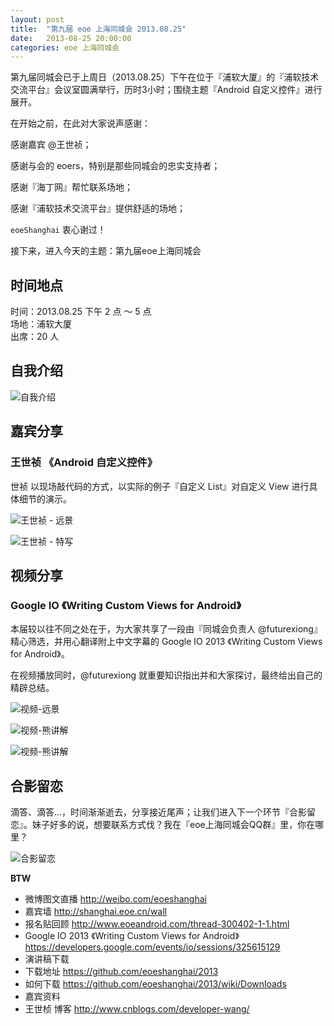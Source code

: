 ```yaml
---
layout: post
title:  "第九届 eoe 上海同城会 2013.08.25"
date:   2013-08-25 20:00:00
categories: eoe 上海同城会
---
```


第九届同城会已于上周日（2013.08.25）下午在位于『浦软大厦』的『浦软技术交流平台』会议室圆满举行，历时3小时；围绕主题『Android 自定义控件』进行展开。

在开始之前，在此对大家说声感谢：

感谢嘉宾 @王世祯；

感谢与会的 eoers，特别是那些同城会的忠实支持者；

感谢『海丁网』帮忙联系场地；

感谢『浦软技术交流平台』提供舒适的场地；

`eoeShanghai` 衷心谢过！

接下来，进入今天的主题：第九届eoe上海同城会

## 时间地点

时间：2013.08.25 下午 2 点 ～ 5 点   
场地：浦软大厦   
出席：20 人

## 自我介绍

![自我介绍][1]

## 嘉宾分享

### 王世祯 《Android 自定义控件》

世祯 以现场敲代码的方式，以实际的例子『自定义 List』对自定义 View 进行具体细节的演示。

![王世祯 - 远景][2]

![王世祯 - 特写][3]

## 视频分享

### Google IO 《Writing Custom Views for Android》

本届较以往不同之处在于，为大家共享了一段由『同城会负责人 @futurexiong』精心筛选，并用心翻译附上中文字幕的 Google IO 2013 《Writing Custom Views for Android》。

在视频播放同时，@futurexiong 就重要知识指出并和大家探讨，最终给出自己的精辟总结。

![视频-远景][4]

![视频-熊讲解][5]

![视频-熊讲解][6]

## 合影留恋

滴答、滴答...，时间渐渐逝去，分享接近尾声；让我们进入下一个环节『合影留恋』。妹子好多的说，想要联系方式伐？我在『eoe上海同城会QQ群』里，你在哪里？   

![合影留恋][7]

**BTW**

- 微博图文直播 <http://weibo.com/eoeshanghai>
- 嘉宾墙 <http://shanghai.eoe.cn/wall>   
- 报名贴回顾 <http://www.eoeandroid.com/thread-300402-1-1.html>
- Google IO 2013 《Writing Custom Views for Android》 <https://developers.google.com/events/io/sessions/325615129>
- 演讲稿下载 
 - 下载地址 <https://github.com/eoeshanghai/2013>
 - 如何下载 <https://github.com/eoeshanghai/2013/wiki/Downloads>
- 嘉宾资料
 - 王世桢 博客 <http://www.cnblogs.com/developer-wang/>



  [1]: http://a1.eoe.cn/www/home/201308/28/6114/521e128f668b5.jpg "01-自我介绍.jpg"
  [2]: http://a1.eoe.cn/www/home/201308/28/e36f/521e141131764.jpg "02-王世祯-远景.jpg"
  [3]: http://a1.eoe.cn/www/home/201308/28/cab8/521e143607f82.jpg "03-王世祯-特写.jpg"
  [4]: http://a1.eoe.cn/www/home/201308/28/11a6/521e17b7caccb.jpg "04-视频-远景.jpg"
  [5]: http://a1.eoe.cn/www/home/201308/28/f078/521e17cb3ed44.jpg "05-视频-熊讲解.jpg"
  [6]: http://a1.eoe.cn/www/home/201308/28/201b/521e17d9c6922.jpg "06-视频-熊讲解.jpg"
  [7]: http://a1.eoe.cn/www/home/201308/28/cf65/521e1995df3b3.jpg "07-合影留恋.jpg"


